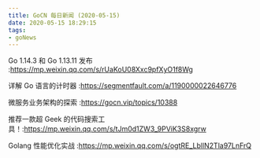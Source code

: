 ```yaml
---
title: GoCN 每日新闻 (2020-05-15)
date: 2020-05-15 18:29:15
tags:
- goNews
---
```

Go 1.14.3 和 Go 1.13.11 发布 :https://mp.weixin.qq.com/s/rUaKoU08Xxc9pfXyO1f8Wg

详解 Go 语言的计时器 :https://segmentfault.com/a/1190000022646776

微服务业务架构的探索 :https://gocn.vip/topics/10388

推荐一款超 Geek 的代码搜索工具！:https://mp.weixin.qq.com/s/tJm0d1ZW3_9PViK3S8xgrw

Golang 性能优化实战 :https://mp.weixin.qq.com/s/ogtRE_LbllN2Tla97LnFrQ

